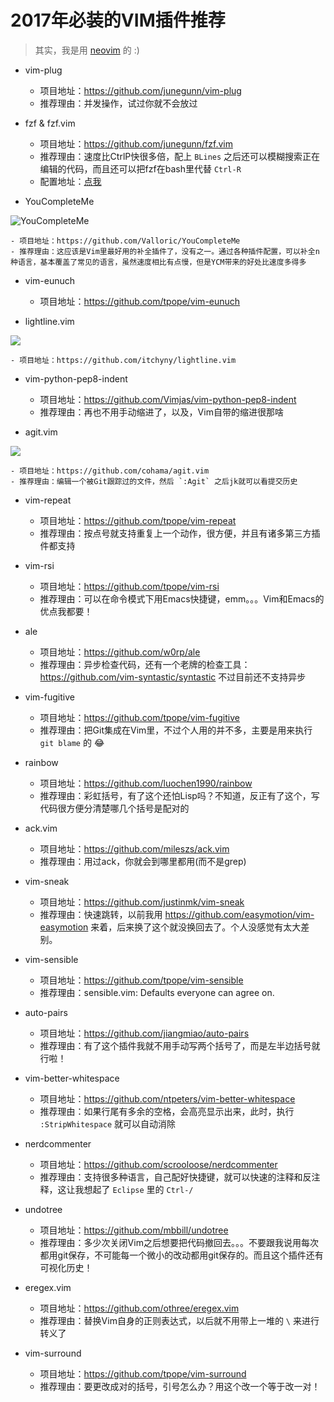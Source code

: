 # 2017年必装的VIM插件推荐

> 其实，我是用 [neovim](https://github.com/neovim/neovim) 的 :)

- vim-plug

    - 项目地址：https://github.com/junegunn/vim-plug
    - 推荐理由：并发操作，试过你就不会放过

- fzf & fzf.vim

    - 项目地址：https://github.com/junegunn/fzf.vim
    - 推荐理由：速度比CtrlP快很多倍，配上 `BLines` 之后还可以模糊搜索正在编辑的代码，而且还可以把fzf在bash里代替 `Ctrl-R`
    - 配置地址：[点我](https://github.com/jiajunhuang/dotxmonad/blob/80ef5353c3903a5cf95da87d7c8674f10eb0e463/vim/vimrc#L164-L168)

- YouCompleteMe

![YouCompleteMe](https://camo.githubusercontent.com/1f3f922431d5363224b20e99467ff28b04e810e2/687474703a2f2f692e696d6775722e636f6d2f304f50346f6f642e676966)

    - 项目地址：https://github.com/Valloric/YouCompleteMe
    - 推荐理由：这应该是Vim里最好用的补全插件了，没有之一。通过各种插件配置，可以补全n种语言，基本覆盖了常见的语言，虽然速度相比有点慢，但是YCM带来的好处比速度多得多

- vim-eunuch

    - 项目地址：https://github.com/tpope/vim-eunuch
- lightline.vim

![](https://raw.githubusercontent.com/wiki/itchyny/lightline.vim/image/powerline.png)

    - 项目地址：https://github.com/itchyny/lightline.vim

- vim-python-pep8-indent

    - 项目地址：https://github.com/Vimjas/vim-python-pep8-indent
    - 推荐理由：再也不用手动缩进了，以及，Vim自带的缩进很那啥

- agit.vim

![](https://camo.githubusercontent.com/4f9902124a9b63455414a837104a3e038c71defe/687474703a2f2f692e6779617a6f2e636f6d2f64303839356638386263643135653235323031373332356130316661383962632e676966)

    - 项目地址：https://github.com/cohama/agit.vim
    - 推荐理由：编辑一个被Git跟踪过的文件，然后 `:Agit` 之后jk就可以看提交历史

- vim-repeat

    - 项目地址：https://github.com/tpope/vim-repeat
    - 推荐理由：按点号就支持重复上一个动作，很方便，并且有诸多第三方插件都支持

- vim-rsi

    - 项目地址：https://github.com/tpope/vim-rsi
    - 推荐理由：可以在命令模式下用Emacs快捷键，emm。。。Vim和Emacs的优点我都要！

- ale

    - 项目地址：https://github.com/w0rp/ale
    - 推荐理由：异步检查代码，还有一个老牌的检查工具：https://github.com/vim-syntastic/syntastic 不过目前还不支持异步

- vim-fugitive

    - 项目地址：https://github.com/tpope/vim-fugitive
    - 推荐理由：把Git集成在Vim里，不过个人用的并不多，主要是用来执行 `git blame` 的 :joy:

- rainbow

    - 项目地址：https://github.com/luochen1990/rainbow
    - 推荐理由：彩虹括号，有了这个还怕Lisp吗？不知道，反正有了这个，写代码很方便分清楚哪几个括号是配对的

- ack.vim

    - 项目地址：https://github.com/mileszs/ack.vim
    - 推荐理由：用过ack，你就会到哪里都用(而不是grep)

- vim-sneak

    - 项目地址：https://github.com/justinmk/vim-sneak
    - 推荐理由：快速跳转，以前我用 https://github.com/easymotion/vim-easymotion 来着，后来换了这个就没换回去了。个人没感觉有太大差别。

- vim-sensible

    - 项目地址：https://github.com/tpope/vim-sensible
    - 推荐理由：sensible.vim: Defaults everyone can agree on.

- auto-pairs

    - 项目地址：https://github.com/jiangmiao/auto-pairs
    - 推荐理由：有了这个插件我就不用手动写两个括号了，而是左半边括号就行啦！

- vim-better-whitespace

    - 项目地址：https://github.com/ntpeters/vim-better-whitespace
    - 推荐理由：如果行尾有多余的空格，会高亮显示出来，此时，执行 `:StripWhitespace` 就可以自动消除

- nerdcommenter

    - 项目地址：https://github.com/scrooloose/nerdcommenter
    - 推荐理由：支持很多种语言，自己配好快捷键，就可以快速的注释和反注释，这让我想起了 `Eclipse` 里的 `Ctrl-/`

- undotree

    - 项目地址：https://github.com/mbbill/undotree
    - 推荐理由：多少次关闭Vim之后想要把代码撤回去。。。不要跟我说用每次都用git保存，不可能每一个微小的改动都用git保存的。而且这个插件还有可视化历史！

- eregex.vim

    - 项目地址：https://github.com/othree/eregex.vim
    - 推荐理由：替换Vim自身的正则表达式，以后就不用带上一堆的 `\` 来进行转义了

- vim-surround

    - 项目地址：https://github.com/tpope/vim-surround
    - 推荐理由：要更改成对的括号，引号怎么办？用这个改一个等于改一对！
